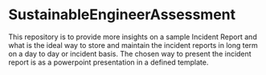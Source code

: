 # SustainableEngineerAssessment

This repository is to provide more insights on a sample Incident Report and what is the ideal way to store and maintain the incident reports in long term on a day to day or incident basis. The chosen way to present the incident report is as a powerpoint presentation in a defined template.
